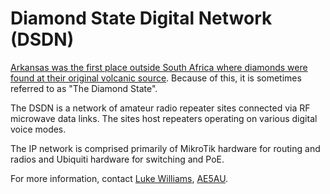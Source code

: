 # Diamond State Digital Network (DSDN)

[Arkansas was the first place outside South Africa where diamonds were found at their original volcanic source](https://en.wikipedia.org/wiki/Crater_of_Diamonds_State_Park). Because of this, it is sometimes referred to as "The Diamond State".

The DSDN is a network of amateur radio repeater sites connected via RF microwave data links. The sites host repeaters operating on various digital voice modes.

The IP network is comprised primarily of MikroTik hardware for routing and radios and Ubiquiti hardware for switching and PoE.

For more information, contact [Luke Williams](https://github.com/ae5au), [AE5AU](https://www.qrz.com/db/AE5AU).

